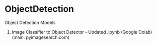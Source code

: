 # ObjectDetection
Object Detection Models

1. Image Classifier to Object Detector - Updated .ipynb (Google Colab)
    (main: pyimagesearch.com)
